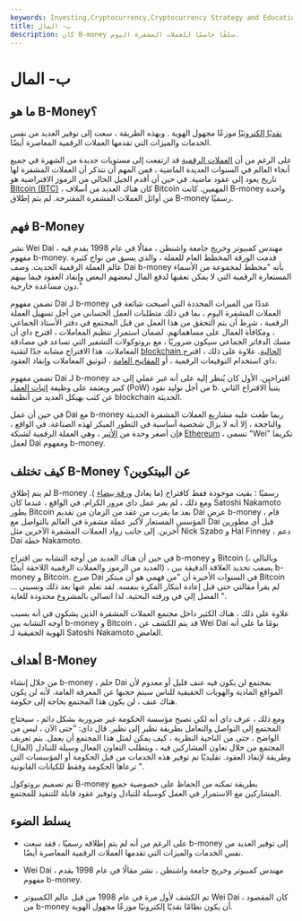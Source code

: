 ```yaml
---
keywords: Investing,Cryptocurrency,Cryptocurrency Strategy and Education,Strategy and Education
title: ب- المال
description: كان B-money سلفًا حاسمًا للعملات المشفرة اليوم.
---
```


# ب- المال
## ما هو B-Money؟

[نقديًا إلكترونيًا](/electronic-money) موزعًا مجهول الهوية . وبهذه الطريقة ، سعت إلى توفير العديد من نفس الخدمات والميزات التي تقدمها العملات الرقمية المعاصرة أيضًا.

على الرغم من أن [العملات الرقمية](/digital-currency) قد ارتفعت إلى مستويات جديدة من الشهرة في جميع أنحاء العالم في السنوات العديدة الماضية ، فمن المهم أن نتذكر أن العملات المشفرة لها تاريخ يعود إلى عقود ماضية. في حين أن أقدم الجيل الحالي من الرموز الافتراضية هو [Bitcoin (BTC)](/bitcoin) ، كان هناك العديد من أسلاف Bitcoin المهمين. كانت B-money واحدة من أوائل العملات المشفرة المقترحة. لم يتم إطلاق B-money رسميًا.

## فهم B-Money

نشر Wei Dai ، مهندس كمبيوتر وخريج جامعة واشنطن ، مقالًا في عام 1998 يقدم فيه مفهوم b-money. قدمت الورقة المخطط العام للعملة ، والذي يسبق من نواح كثيرة عالم العملة الرقمية الحديث. وصف Dai b-money بأنه "مخطط لمجموعة من الأسماء المستعارة الرقمية التي لا يمكن تعقبها لدفع المال لبعضهم البعض وإنفاذ العقود فيما بينهم دون مساعدة خارجية."

تضمن مفهوم Dai لـ b-money عددًا من الميزات المحددة التي أصبحت شائعة في العملات المشفرة اليوم ، بما في ذلك متطلبات العمل الحسابي من أجل تسهيل العملة الرقمية ، شرط أن يتم التحقق من هذا العمل من قبل المجتمع في دفتر الأستاذ الجماعي ، ومكافأة العمال على مساهماتهم. لضمان استمرار تنظيم المعاملات ، اقترح داي أن مسك الدفاتر الجماعي سيكون ضروريًا ، مع بروتوكولات التشفير التي تساعد في مصادقة المعاملات. هذا الاقتراح مشابه جدًا لتقنية [blockchain الحالية](/blockchain). علاوة على ذلك ، اقترح داي استخدام التوقيعات الرقمية ، أو [المفاتيح العامة](/public-key) ، لتوثيق المعاملات وإنفاذ العقود.

تضمن مفهوم Dai لـ b-money اقتراحين. الأول كان يُنظر إليه على أنه غير عملي إلى حد كبير ويعتمد على وظيفة [إثبات العمل](/proof-work) (PoW) من أجل توليد نقود b. يتنبأ الاقتراح الثاني عن كثب بهيكل العديد من أنظمة blockchain الحديثة.

في حين أن عمل Dai مع b-money ربما طغت عليه مشاريع العملات المشفرة الحديثة والناجحة ، إلا أنه لا يزال شخصية أساسية في التطور المبكر لهذه الصناعة. في الواقع ، فإن أصغر وحدة من [الأثير](/ether-cryptocurrency) ، وهي العملة الرقمية لشبكة [Ethereum](/ethereum) ، تسمى "Wei" تكريما لعمل Dai ومفهوم b-money.

## كيف تختلف B-Money عن البيتكوين؟

لم يتم إطلاق B-money رسميًا ؛ بقيت موجودة فقط كاقتراح (ما يعادل [ورقة بيضاء](/whitepaper) ). ومع ذلك ، لم يمر عمل داي مرور الكرام. في الواقع ، عندما كان Satoshi Nakamoto يطور Bitcoin بعد ما يقرب من عقد من الزمان من تقديم Dai عرض b-money ، قام المؤسس المستعار لأكبر عملة مشفرة في العالم بالتواصل مع Dai قبل أي مطورين آخرين. إلى جانب رواد العملات المشفرة الآخرين مثل Nick Szabo و Hal Finney ، دعم Dai خطة Nakamoto.

في حين أن هناك العديد من أوجه التشابه بين اقتراح b-money و Bitcoin (وبالتالي ، العديد من الرموز والعملات الرقمية اللاحقة أيضًا) ، يصعب تحديد العلاقة الدقيقة بين b-money و Bitcoin. صرح Dai في السنوات الأخيرة أن "من فهمي هو أن مبتكر Bitcoin ... لم يقرأ مقالتي حتى قبل إعادة ابتكار الفكرة بنفسه. لقد تعلم عنها بعد ذلك ونسبني الفضل إلي في ورقته البحثية. لذا اتصالي بالمشروع محدودة للغاية ".

علاوة على ذلك ، هناك الكثير داخل مجتمع العملات المشفرة الذين يشكون في أنه بسبب أوجه التشابه بين b-money و Bitcoin ، قد يتم الكشف عن Wei Dai يومًا ما على أنه الهوية الحقيقية لـ Satoshi Nakamoto الغامض.

## أهداف B-Money

من خلال إنشاء b-money ، حلم Dai بمجتمع لن يكون فيه عنف قليل أو معدوم لأن المواقع المادية والهويات الحقيقية للناس سيتم حجبها عن المعرفة العامة. لأنه لن يكون هناك عنف ، لن يكون هذا المجتمع بحاجة إلى حكومة.

ومع ذلك ، عرف داي أنه لكي تصبح مؤسسة الحكومة غير ضرورية بشكل دائم ، سيحتاج المجتمع إلى التواصل والتعامل بطريقة نظير إلى نظير. قال داي: "حتى الآن ، ليس من الواضح ، حتى من الناحية النظرية ، كيف يمكن لمثل هذا المجتمع أن يعمل. يتم تعريف المجتمع من خلال تعاون المشاركين فيه ، ويتطلب التعاون الفعال وسيلة للتبادل (المال) وطريقة لإنفاذ العقود. تقليديًا تم توفير هذه الخدمات من قبل الحكومة أو المؤسسات التي ترعاها الحكومة وفقط للكيانات القانونية ".

تم تصميم بروتوكول B-money بطريقة تمكنه من الحفاظ على خصوصية جميع المشاركين مع الاستمرار في العمل كوسيلة للتبادل وتوفير عقود قابلة للتنفيذ للمجتمع.

## يسلط الضوء

- على الرغم من أنه لم يتم إطلاقه رسميًا ، فقد سعت b-money إلى توفير العديد من نفس الخدمات والميزات التي تقدمها العملات الرقمية المعاصرة أيضًا.

- Wei Dai ، مهندس كمبيوتر وخريج جامعة واشنطن ، نشر مقالًا في عام 1998 يقدم مفهوم b-money.

- تم الكشف لأول مرة في عام 1998 من قبل عالم الكمبيوتر Wei Dai ، كان المقصود من b-money أن يكون نظامًا نقديًا إلكترونيًا موزعًا مجهول الهوية.


